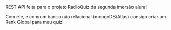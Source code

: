 REST API feita para o projeto RadioQuiz da segunda imersão alura!

Com ele, e com um banco não relacional (mongoDB/Atlas) consigo criar um Rank Global para meu quiz!
